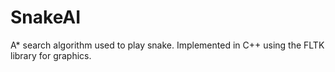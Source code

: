 # SnakeAI
A* search algorithm used to play snake. Implemented in C++ using the FLTK library for graphics.
